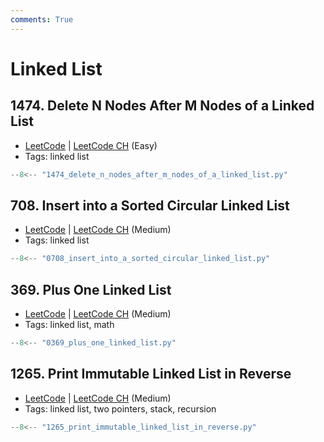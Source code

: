```yaml
---
comments: True
---
```


# Linked List

## 1474. Delete N Nodes After M Nodes of a Linked List

-   [LeetCode](https://leetcode.com/problems/delete-n-nodes-after-m-nodes-of-a-linked-list/) | [LeetCode CH](https://leetcode.cn/problems/delete-n-nodes-after-m-nodes-of-a-linked-list/) (Easy)
-   Tags: linked list

```python title="1474. Delete N Nodes After M Nodes of a Linked List"
--8<-- "1474_delete_n_nodes_after_m_nodes_of_a_linked_list.py"
```

## 708. Insert into a Sorted Circular Linked List

-   [LeetCode](https://leetcode.com/problems/insert-into-a-sorted-circular-linked-list/) | [LeetCode CH](https://leetcode.cn/problems/insert-into-a-sorted-circular-linked-list/) (Medium)
-   Tags: linked list

```python title="708. Insert into a Sorted Circular Linked List"
--8<-- "0708_insert_into_a_sorted_circular_linked_list.py"
```

## 369. Plus One Linked List

-   [LeetCode](https://leetcode.com/problems/plus-one-linked-list/) | [LeetCode CH](https://leetcode.cn/problems/plus-one-linked-list/) (Medium)
-   Tags: linked list, math

```python title="369. Plus One Linked List"
--8<-- "0369_plus_one_linked_list.py"
```

## 1265. Print Immutable Linked List in Reverse

-   [LeetCode](https://leetcode.com/problems/print-immutable-linked-list-in-reverse/) | [LeetCode CH](https://leetcode.cn/problems/print-immutable-linked-list-in-reverse/) (Medium)
-   Tags: linked list, two pointers, stack, recursion

```python title="1265. Print Immutable Linked List in Reverse"
--8<-- "1265_print_immutable_linked_list_in_reverse.py"
```
